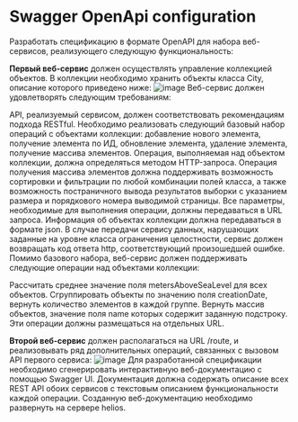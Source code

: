 # Swagger OpenApi configuration

Разработать спецификацию в формате OpenAPI для набора веб-сервисов, реализующего следующую функциональность:

**Первый веб-сервис** должен осуществлять управление коллекцией объектов. В коллекции необходимо хранить объекты класса City, описание которого приведено ниже:
![image](https://user-images.githubusercontent.com/53289790/190917999-49930d5b-92c7-40be-9a3a-7fd5c3d9bb53.png)
Веб-сервис должен удовлетворять следующим требованиям:

API, реализуемый сервисом, должен соответствовать рекомендациям подхода RESTful.
Необходимо реализовать следующий базовый набор операций с объектами коллекции: добавление нового элемента, получение элемента по ИД, обновление элемента, удаление элемента, получение массива элементов.
Операция, выполняемая над объектом коллекции, должна определяться методом HTTP-запроса.
Операция получения массива элементов должна поддерживать возможность сортировки и фильтрации по любой комбинации полей класса, а также возможность постраничного вывода результатов выборки с указанием размера и порядкового номера выводимой страницы.
Все параметры, необходимые для выполнения операции, должны передаваться в URL запроса.
Информация об объектах коллекции должна передаваться в формате json.
В случае передачи сервису данных, нарушающих заданные на уровне класса ограничения целостности, сервис должен возвращать код ответа http, соответствующий произошедшей ошибке.
Помимо базового набора, веб-сервис должен поддерживать следующие операции над объектами коллекции:

Рассчитать среднее значение поля metersAboveSeaLevel для всех объектов.
Сгруппировать объекты по значению поля creationDate, вернуть количество элементов в каждой группе.
Вернуть массив объектов, значение поля name которых содержит заданную подстроку.
Эти операции должны размещаться на отдельных URL.

**Второй веб-сервис** должен располагаться на URL /route, и реализовывать ряд дополнительных операций, связанных с вызовом API первого сервиса:
![image](https://user-images.githubusercontent.com/53289790/190917942-97e3876c-c30a-4eeb-9391-0dd6bcef43fc.png)
Для разработанной спецификации необходимо сгенерировать интерактивную веб-документацию с помощью Swagger UI. Документация должна содержать описание всех REST API обоих сервисов с текстовым описанием функциональности каждой операции. Созданную веб-документацию необходимо развернуть на сервере helios.
